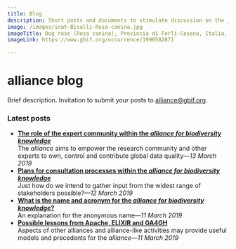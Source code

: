 ```yaml
---
title: Blog
description: Short posts and documents to stimulate discussion on the _alliance for biodiversity knowledge_
image: /images/inat-Bisulli-Rosa-canina.jpg
imageTitle: Dog rose (Rosa canina), Provincia di Forlì-Cesena, Italia, 25 January 2019. Photo by Eddi Bisulli CC BY-NC 4.0 via iNaturalist research-grade observations.
imageLink: https://www.gbif.org/occurrence/1990582871

---
```

# alliance blog

Brief description. Invitation to submit your posts to [alliance@gbif.org](mailto:alliance@gbif.org).

### Latest posts

+ [**The role of the expert community within the _alliance for biodiversity knowledge_**](./knowledge-network)<br />The _alliance_ aims to empower the research community and other experts to own, control and contribute global data quality—_13 March 2019_
+ [**Plans for consultation processes within the _alliance for biodiversity knowledge_**](./consultation-processes)<br />Just how do we intend to gather input from the widest range of stakeholders possible?—_12 March 2019_
+ [**What is the name and acronym for the _alliance for biodiversity knowledge_?**](./alliance-name)<br />An explanation for the anonymous name—_11 March 2019_
+ [**Possible lessons from Apache, ELIXIR and GA4GH**](./possible-lessons)<br />Aspects of other alliances and alliance-like activities may provide useful models and precedents for the _alliance_—_11 March 2019_
